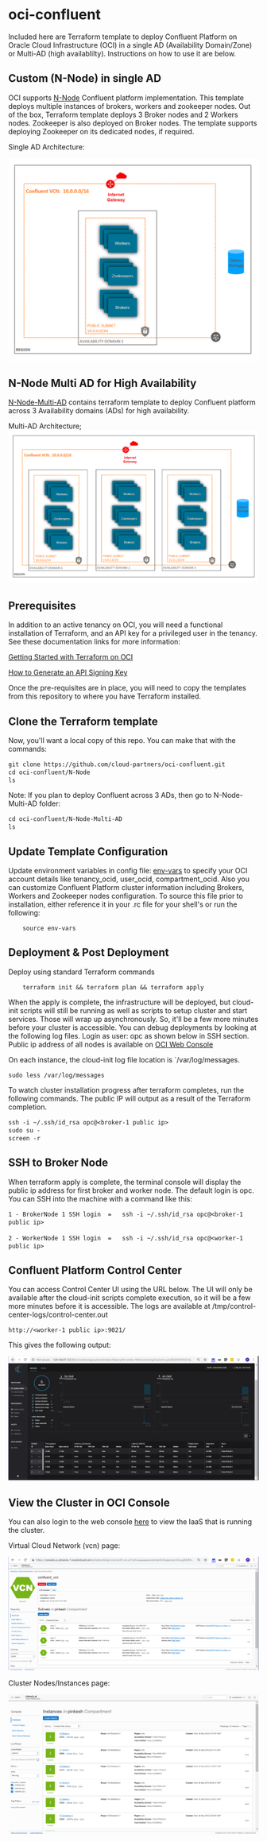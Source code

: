 # oci-confluent
Included here are Terraform template to deploy Confluent Platform on Oracle Cloud Infrastructure (OCI) in a single AD (Availability Domain/Zone) or  Multi-AD (high availablilty).  Instructions on how to use it are below. 

## Custom (N-Node) in single AD
OCI supports [N-Node](https://github.com/cloud-partners/oci-confluent/tree/master/N-Node) Confluent platform implementation. This template deploys multiple instances of brokers, workers and zookeeper nodes.  Out of the box, Terraform template deploys 3 Broker nodes and 2 Workers nodes. Zookeeper is also deployed on Broker nodes.  The template supports deploying Zookeeper on its dedicated nodes, if required. 

Single AD Architecture:

![](./images/Single_AD_Arch_Capture.PNG)

## N-Node Multi AD for High Availability
[N-Node-Multi-AD](https://github.com/cloud-partners/oci-confluent/tree/master/N-Node-Multi-AD) contains terraform template to deploy Confluent platform across 3 Availability domains (ADs) for high availability. 

Multi-AD Architecture;
![](./images/Multi-AD_Arch_Capture.PNG)


## Prerequisites
In addition to an active tenancy on OCI, you will need a functional installation of Terraform, and an API key for a privileged user in the tenancy.  See these documentation links for more information:

[Getting Started with Terraform on OCI](https://docs.cloud.oracle.com/iaas/Content/API/SDKDocs/terraformgetstarted.htm)

[How to Generate an API Signing Key](https://docs.cloud.oracle.com/iaas/Content/API/Concepts/apisigningkey.htm#How)

Once the pre-requisites are in place, you will need to copy the templates from this repository to where you have Terraform installed. 


## Clone the Terraform template
Now, you'll want a local copy of this repo.  You can make that with the commands:

    git clone https://github.com/cloud-partners/oci-confluent.git
    cd oci-confluent/N-Node
    ls

Note:  If you plan to deploy Confluent across 3 ADs, then go to N-Node-Multi-AD folder:

    cd oci-confluent/N-Node-Multi-AD
    ls
 

## Update Template Configuration
Update environment variables in config file: [env-vars](https://github.com/cloud-partners/oci-confluent/blob/master/N-Node/env-vars)  to specify your OCI account details like tenancy_ocid, user_ocid, compartment_ocid. Also you can customize Confluent Platform cluster information including  Brokers, Workers and Zookeeper nodes configuration. To source this file prior to installation, either reference it in your .rc file for your shell's or run the following:

        source env-vars

 

## Deployment & Post Deployment

Deploy using standard Terraform commands

        terraform init && terraform plan && terraform apply

When the apply is complete, the infrastructure will be deployed, but cloud-init scripts will still be running as well as scripts to setup cluster and start services.  Those will wrap up asynchronously.  So, it'll be a few more minutes before your cluster is accessible. You can debug deployments by looking at the following log files.  Login as user: opc as shown below in SSH section. Public ip address of all nodes is available on [OCI Web Console](https://console.us-phoenix-1.oraclecloud.com/a/compute/instances)

On each instance, the cloud-init log file location is `/var/log/messages. 	

	sudo less /var/log/messages

To watch cluster installation progress after terraform completes, run the following commands. The public IP will output as a result of the Terraform completion.

	ssh -i ~/.ssh/id_rsa opc@<broker-1 public ip>
	sudo su -
	screen -r


## SSH to Broker Node
When terraform apply is complete, the terminal console will display the public ip address for first broker and worker node.  The default login is opc.  You can SSH into the machine with a command like this:

	1 - BrokerNode 1 SSH login  =   ssh -i ~/.ssh/id_rsa opc@<broker-1 public ip>

	2 - WorkerNode 1 SSH login  =   ssh -i ~/.ssh/id_rsa opc@<worker-1 public ip>


## Confluent Platform Control Center 
You can access Control Center UI using the URL below. The UI will only be available after the cloud-init scripts complete execution, so it will be a few more minutes before it is accessible. The logs are available at /tmp/control-center-logs/control-center.out
 
	
	http://<worker-1 public ip>:9021/

This gives the following output: 

![](./images/6_Broker_Nodes_Control_Center_Capture.PNG)


## View the Cluster in OCI Console
You can also login to the web console [here](https://console.us-phoenix-1.oraclecloud.com/a/compute/instances) to view the IaaS that is running the cluster.

Virtual Cloud Network (vcn) page:

![](./images/OCI_VCN_View_Capture.PNG)

Cluster Nodes/Instances page:

![](./images/OCI_Instance_View_Capture.PNG)


